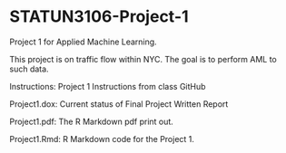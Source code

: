 # STATUN3106-Project-1
Project 1 for Applied Machine Learning.

This project is on traffic flow within NYC. The goal is to perform AML to such data.

Instructions: Project 1 Instructions from class GitHub

Project1.dox: Current status of Final Project Written Report

Project1.pdf: The R Markdown pdf print out.

Project1.Rmd: R Markdown code for the Project 1.
